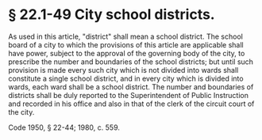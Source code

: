 # § 22.1-49 City school districts.

<p>As used in this article, "district" shall mean a school district. The school board of a city to which the provisions of this article are applicable shall have power, subject to the approval of the governing body of the city, to prescribe the number and boundaries of the school districts; but until such provision is made every such city which is not divided into wards shall constitute a single school district, and in every city which is divided into wards, each ward shall be a school district. The number and boundaries of districts shall be duly reported to the Superintendent of Public Instruction and recorded in his office and also in that of the clerk of the circuit court of the city.</p><p>Code 1950, § 22-44; 1980, c. 559.</p>